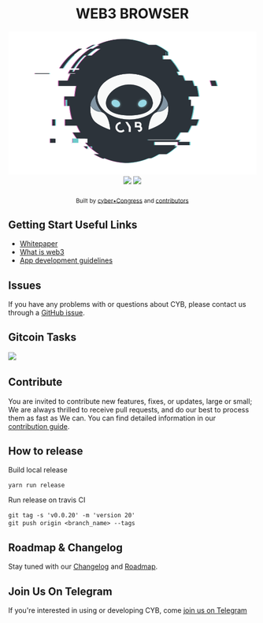 
<h1 align="center">
WEB3 BROWSER
</h1>

<div align="center">
  <img src="/readme.png"></a>
</div>


<div align="center">
<img src="https://img.shields.io/github/release/cybercongress/cyb.svg?style=flat-square&longCache=true">
<img src="https://img.shields.io/github/license/cybercongress/cyb.svg?style=flat-square&longCache=true">
</div>


<div align="center">
  <img src="https://img.shields.io/github/contributors/cybercongress/cyb.svg?style=flat-square&longCache=true" alt="">
   <img src="https://img.shields.io/badge/contributions-welcome-orange.svg?style=flat-square&longCache=true" alt="" />
</div>

<div align="center">
  <sub>Built by
  <a href="https://twitter.com/cyber_devs">cyber•Congress</a> and
  <a href="https://github.com/cybercongress/chaingear/graphs/contributors">
    contributors
  </a>
</div>


## Getting Start Useful Links

* [Whitepaper](./docs/cyb.md)
* [What is web3](docs/web3-vision.md)
* [App development guidelines](./docs/app-guidelines.md)

## Issues

If you have any problems with or questions about CYB, please contact us through a
[GitHub issue](https://github.com/cybercongress/cyb/issues).

## Gitcoin Tasks
<a href="https://gitcoin.co/explorer?q=cyber-browser">
    <img src="https://gitcoin.co/funding/embed?repo=https://github.com/cybercongress/cyber-browser">
</a>

## Contribute

You are invited to contribute new features, fixes, or updates, large or small; We are always thrilled to receive pull
requests, and do our best to process them as fast as We can. You can find detailed information in our
[contribution guide](./CONTRIBUTION.md).

## How to release
Build local release
```
yarn run release
```

Run release on travis CI
```
git tag -s 'v0.0.20' -m 'version 20'
git push origin <branch_name> --tags
```

## Roadmap & Changelog

Stay tuned with our [Changelog](./CHANGELOG.md) and [Roadmap](https://github.com/orgs/cybercongress/projects/1).

## Join Us On Telegram

If you're interested in using or developing CYB, come [join us on Telegram](https://t.me/fuckgoogle)
